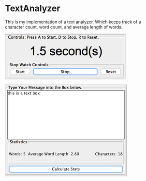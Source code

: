# TextAnalyzer
This is my implementation of a text analyzer.  Which keeps track of a character count, word count, and average length of words.

![alt text](https://github.com/dkaban/stopwatch/blob/master//Screen%20Shot%202020-08-07%20at%2010.59.36%20AM.png?raw=true)

![alt text](https://github.com/dkaban/textanalyzer/blob/master//Screen%20Shot%202020-08-07%20at%2011.04.49%20AM.png?raw=true)
